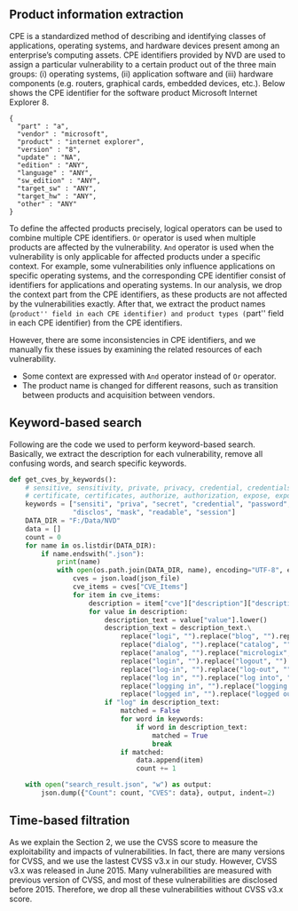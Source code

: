 
## Product information extraction
CPE is a standardized method of describing and identifying classes of applications, operating systems, and hardware devices present among an enterprise’s computing assets. CPE identifiers provided by NVD are used to assign a particular vulnerability to a certain product out of the three main groups: (i) operating systems, (ii) application software and (iii) hardware components (e.g. routers, graphical cards, embedded devices, etc.). Below shows the CPE identifier for the software product Microsoft Internet Explorer 8.
```
{
  "part" : "a",
  "vendor" : "microsoft",
  "product" : "internet explorer",
  "version" : "8",
  "update" : "NA",
  "edition" : "ANY",
  "language" : "ANY",
  "sw_edition" : "ANY",
  "target_sw" : "ANY",
  "target_hw" : "ANY",
  "other" : "ANY"
}
```
To define the affected products precisely, logical operators can be used to combine multiple CPE identifiers. `Or` operator is used when multiple products are affected by the vulnerability. `And` operator is used when the vulnerability is only applicable for affected products under a specific context. For example, some vulnerabilities only influence applications on specific operating systems, and the corresponding CPE identifier consist of identifiers for applications and operating systems. In our analysis, we drop the context part from the CPE identifiers, as these products are not affected by the vulnerabilities exactly. After that, we extract the product names (``product'' field in each CPE identifier) and product types (``part'' field in each CPE identifier) from the CPE identifiers. 

However, there are some inconsistencies in CPE identifiers, and we manually fix these issues by examining the related resources of each vulnerability.
- Some context are expressed with `And` operator instead of `Or` operator.
- The product name is changed for different reasons, such as transition between products and acquisition between vendors.


## Keyword-based search
Following are the code we used to perform keyword-based search. Basically, we extract the description for each vulnerability, remove all confusing words, and search specific keywords.
```python
def get_cves_by_keywords():
    # sensitive, sensitivity, private, privacy, credential, credentials, password, passwords,
    # certificate, certificates, authorize, authorization, expose, exposure, discosure, mask, world-readable, session
    keywords = ["sensiti", "priva", "secret", "credential", "password", "certifi", "authoriz", "expos",
                "disclos", "mask", "readable", "session"]
    DATA_DIR = "F:/Data/NVD"
    data = []
    count = 0
    for name in os.listdir(DATA_DIR):
        if name.endswith(".json"):
            print(name)
            with open(os.path.join(DATA_DIR, name), encoding="UTF-8", errors="ignore") as json_file:
                cves = json.load(json_file)
                cve_items = cves["CVE_Items"]
                for item in cve_items:
                    description = item["cve"]["description"]["description_data"]
                    for value in description:
                        description_text = value["value"].lower()
                        description_text = description_text.\
                            replace("logi", "").replace("blog", "").replace("technolog", "").\
                            replace("dialog", "").replace("catalog", "").replace("terminology", "").\
                            replace("analog", "").replace("micrologix", "").replace("synology", "").replace("simplog", "").\
                            replace("login", "").replace("logout", "").replace("logon", "").\
                            replace("log-in", "").replace("log-out", "").replace("log-on", ""). \
                            replace("log in", "").replace("log into", "").replace("log out", "").replace("log on", ""). \
                            replace("logging in", "").replace("logging out", "").replace("logging on", "").\
                            replace("logged in", "").replace("logged out", "").replace("logged on", "")
                        if "log" in description_text:
                            matched = False
                            for word in keywords:
                                if word in description_text:
                                    matched = True
                                    break
                            if matched:
                                data.append(item)
                                count += 1

    with open("search_result.json", "w") as output:
        json.dump({"Count": count, "CVES": data}, output, indent=2)
```

## Time-based filtration
As we explain the Section 2, we use the CVSS score to measure the exploitability and impacts of vulnerabilities. In fact, there are many versions for CVSS, and we use the lastest CVSS v3.x in our study. However, CVSS v3.x was released in June 2015. Many vulnerabilities are measured with previous version of CVSS, and most of these vulnerabilities are disclosed before 2015. Therefore, we drop all these vulnerabilities without CVSS v3.x score.